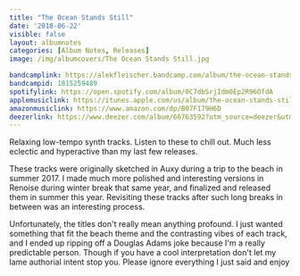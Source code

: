 ```yaml
---
title: "The Ocean Stands Still"
date: '2018-06-22'
visible: false
layout: albumnotes
categories: [Album Notes, Releases]
image: /img/albumcovers/The Ocean Stands Still.jpg

bandcamplink: https://alekfleischer.bandcamp.com/album/the-ocean-stands-still
bandcampid: 1815259489
spotifylink: https://open.spotify.com/album/0C7dbSrjIdm0Ep2R96OfdA
applemusiclink: https://itunes.apple.com/us/album/the-ocean-stands-still-single/1403447518
amazonmusiclink: https://www.amazon.com/dp/B07F179H6D
deezerlink: https://www.deezer.com/album/66763592?utm_source=deezer&utm_content=album-66763592&utm_term=0_1529945217&utm_medium=web
---
```

Relaxing low-tempo synth tracks. Listen to these to chill out. Much less eclectic and hyperactive than my last few releases.

These tracks were originally sketched in Auxy during a trip to the beach in summer 2017. I made much more polished and interesting versions in Renoise during winter break that same year, and finalized and released them in summer this year. Revisiting these tracks after such long breaks in between was an interesting process.

Unfortunately, the titles don't really mean anything profound. I just wanted something that fit the beach theme and the contrasting vibes of each track, and I ended up ripping off a Douglas Adams joke because I'm a really predictable person. Though if you have a cool interpretation don't let my lame authorial intent stop you. Please ignore everything I just said and enjoy
